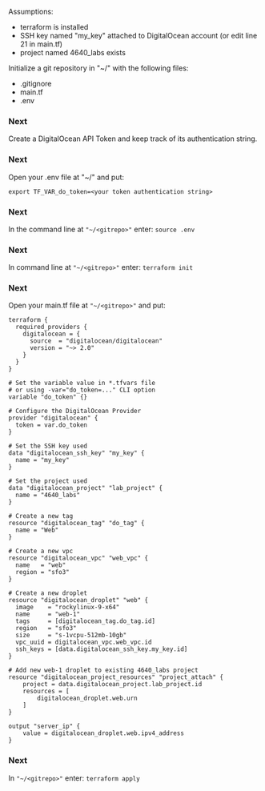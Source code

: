 Assumptions:
- terraform is installed 
- SSH key named "my_key" attached to DigitalOcean account (or edit line 21 in main.tf)
- project named 4640_labs exists


Initialize a git repository in "~/" with the following files:
- .gitignore
- main.tf
- .env

<h3>Next</h3>

Create a DigitalOcean API Token and keep track of its authentication string.

<h3>Next</h3>

Open your .env file at "~/<gitrepo>" and put:
```
export TF_VAR_do_token=<your token authentication string>
```

<h3>Next</h3>

In the command line at ```"~/<gitrepo>"``` enter: ```source .env```

<h3>Next</h3>

In command line at ```"~/<gitrepo>"``` enter: ```terraform init```

<h3>Next</h3>

Open your main.tf file at ```"~/<gitrepo>"``` and put:
```
terraform {
  required_providers {
    digitalocean = {
      source  = "digitalocean/digitalocean"
      version = "~> 2.0"
    }
  }
}

# Set the variable value in *.tfvars file
# or using -var="do_token=..." CLI option
variable "do_token" {}

# Configure the DigitalOcean Provider
provider "digitalocean" {
  token = var.do_token
}

# Set the SSH key used
data "digitalocean_ssh_key" "my_key" {
  name = "my_key"
}

# Set the project used
data "digitalocean_project" "lab_project" {
  name = "4640_labs"
}

# Create a new tag
resource "digitalocean_tag" "do_tag" {
  name = "Web"
}

# Create a new vpc
resource "digitalocean_vpc" "web_vpc" {
  name   = "web"
  region = "sfo3"
}

# Create a new droplet
resource "digitalocean_droplet" "web" {
  image    = "rockylinux-9-x64"
  name     = "web-1"
  tags     = [digitalocean_tag.do_tag.id]
  region   = "sfo3"
  size     = "s-1vcpu-512mb-10gb"
  vpc_uuid = digitalocean_vpc.web_vpc.id
  ssh_keys = [data.digitalocean_ssh_key.my_key.id]
}

# Add new web-1 droplet to existing 4640_labs project
resource "digitalocean_project_resources" "project_attach" {
    project = data.digitalocean_project.lab_project.id
    resources = [
        digitalocean_droplet.web.urn
    ]    
}

output "server_ip" {
    value = digitalocean_droplet.web.ipv4_address
}
```
<h3>Next</h3>

In ```"~/<gitrepo>"``` enter: ```terraform apply```




